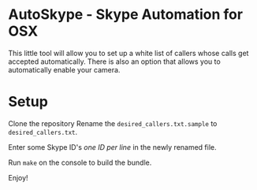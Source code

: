 AutoSkype - Skype Automation for OSX
====================================

This little tool will allow you to set up a white list of callers whose calls get accepted automatically.
There is also an option that allows you to automatically enable your camera.

Setup
=====

Clone the repository
Rename the `desired_callers.txt.sample` to `desired_callers.txt`.

Enter some Skype ID's _one ID per line_ in the newly renamed file.

Run `make` on the console to build the bundle.

Enjoy!